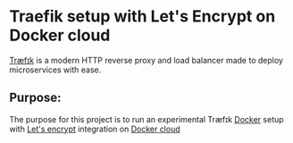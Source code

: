 Traefik setup with Let's Encrypt on Docker cloud
================================================

[Træfɪk](https://docs.traefik.io/) is a modern HTTP reverse proxy and load balancer made to deploy microservices with ease.

Purpose:
--------
The purpose for this project is to run an experimental Træfɪk [Docker](https://www.docker.com/) setup with [Let's encrypt](https://letsencrypt.org/) integration on [Docker cloud](https://www.docker.com/products/docker-cloud) 


